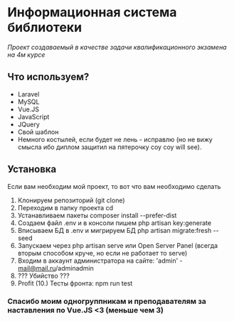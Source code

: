 # Информационная система библиотеки
*Проект создаваемый в качестве задачи квалификационного экзамена на 4м курсе*

## Что используем?
- Laravel
- MySQL
- Vue.JS
- JavaScript
- JQuery
- Свой шаблон
- Немного костылей, если будет не лень - исправлю (но не вижу смысла ибо диплом защитил на пятерочку соу соу will see).

## Установка
Если вам необходим мой проект, то вот что вам необходимо сделать

1. Клонируем репозиторий (git clone)
2. Переходим в папку проекта cd
3. Устанавливаем пакеты composer install --prefer-dist
4. Создаем файл .env и в консоли пишем php artisan key:generate
5. Вписываем БД в .env и мигрируем БД php artisan migrate:fresh --seed
6. Запускаем через php artisan serve или Open Server Panel (всегда вторым способом круче, но если не работает то serve)
7. Входим в аккаунт администратора на сайте: 'admin' - mail@mail.ru/adminadmin
8. ??? Убийство ???
9. Profit
(10.) Тесты фронта: npm run test 

### Спасибо моим одногруппникам и преподавателям за наставления по Vue.JS <3 (меньше чем 3)
